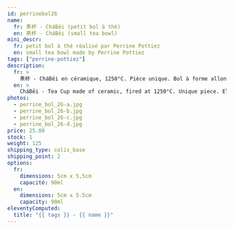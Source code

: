 ```yaml
---
id: perrinebol26
name:
  fr: 茶杯 - CháBēi (petit bol à thé)
  en: 茶杯 - CháBēi (small tea bowl)
mini_descr:
  fr: petit bol à thé réalisé par Perrine Pottiez
  en: small tea bowl made by Perrine Pottiez
tags: ["perrine-pottiez"]
description:
  fr: >
    茶杯 - CháBēi en céramique, 1250°C. Pièce unique. Bol à forme allongée en technique de pinçage.
  en: >
    CháBēi - Tea Cup made of ceramic, fired at 1250°C. Unique piece. Elongated bowl crafted using pinching technique.
photos:
  - perrine_bol_26-a.jpg
  - perrine_bol_26-b.jpg
  - perrine_bol_26-c.jpg
  - perrine_bol_26-d.jpg
price: 25.00
stock: 1
weight: 125
shipping_type: colis_base
shipping_point: 2
options:
  fr:
    dimensions: 5cm x 5,5cm
    capacité: 90ml
  en:
    dimensions: 5cm x 5.5cm
    capacity: 90ml
eleventyComputed:
  title: "{{ tags }} - {{ name }}"
---
```

